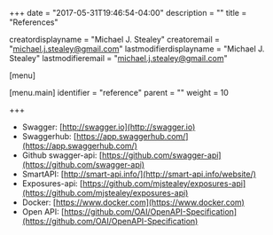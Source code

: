 +++
date = "2017-05-31T19:46:54-04:00"
description = ""
title = "References"

creatordisplayname = "Michael J. Stealey"
creatoremail = "michael.j.stealey@gmail.com"
lastmodifierdisplayname = "Michael J. Stealey"
lastmodifieremail = "michael.j.stealey@gmail.com"

[menu]

  [menu.main]
    identifier = "reference"
    parent = ""
    weight = 10

+++

- Swagger: [http://swagger.io](http://swagger.io)
- Swaggerhub: [https://app.swaggerhub.com/](https://app.swaggerhub.com/)
- Github swagger-api: [https://github.com/swagger-api](https://github.com/swagger-api)
- SmartAPI: [http://smart-api.info/](http://smart-api.info/website/)
- Exposures-api: [https://github.com/mjstealey/exposures-api](https://github.com/mjstealey/exposures-api)
- Docker: [https://www.docker.com](https://www.docker.com)
- Open API: [https://github.com/OAI/OpenAPI-Specification](https://github.com/OAI/OpenAPI-Specification)
